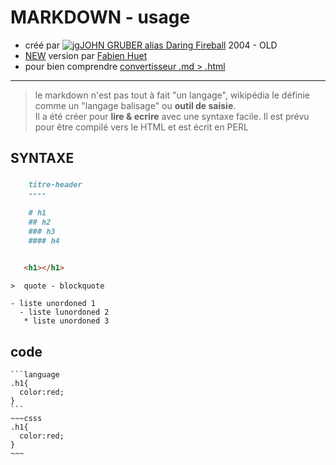 # MARKDOWN - usage
 -  créé par ![jg](https://daringfireball.net/graphics/author/addison-bw.jpg)[JOHN GRUBER alias Daring Fireball](https://daringfireball.net/projects/markdown/) 2004 - OLD
 -  [NEW](https://blog.wax-o.com/2014/04/tutoriel-un-guide-pour-bien-commencer-avec-markdown/) version par [Fabien Huet](https://wax-o.com/)
 - pour bien comprendre [convertisseur .md > .html ](https://daringfireball.net/projects/markdown/dingus)
 
---

> le markdown n'est pas tout à fait "un langage", wikipédia le définie comme un "langage balisage" ou **outil de saisie**.    
Il a été créer pour **lire & ecrire** avec une syntaxe facile. Il est prévu pour être compilé vers le HTML et est écrit en PERL




SYNTAXE
----
### 
```markdown
    titre-header
    ----
    
    # h1
    ## h2
    ### h3
    #### h4 
```

```html
   
   <h1></h1>

```

    >  quote - blockquote

    - liste unordoned 1
      - liste lunordoned 2
       * liste unordoned 3
       
       
## code

    ```language
    .h1{
      color:red;
    }
    ```
    ~~~csss
    .h1{
      color:red;
    }
    ~~~



